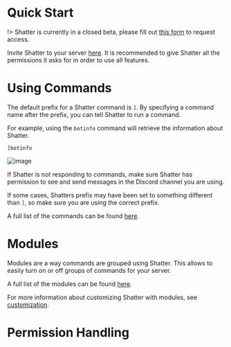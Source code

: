 <!-- /docs/quickstart.md -->
# Quick Start
!> Shatter is currently in a closed beta, please fill out [this form](https://docs.google.com/forms/d/e/1FAIpQLSfJZ3-xOJKVicPSAxkkaBdMsef4zTodKc8kbfN4KbFrGcROfw/viewform?usp=sf_link) to request access.

Invite Shatter to your server [here](https://discord.com/oauth2/authorize?client_id=755597498843922454&scope=bot&permissions=3468358). It is recommended to give Shatter all the permissions it asks for in order to use all features.

# Using Commands
The default prefix for a Shatter command is `]`. By specifying a command name after the prefix, you can tell Shatter to run a command.

For example, using the `botinfo` command will retrieve the information about Shatter.
```
]botinfo
```
![image](/_media/examples/botinfo_example.png)

If Shatter is not responding to commands, make sure Shatter has permission to see and send messages in the Discord channel you are using.

If some cases, Shatters prefix may have been set to something different than `]`, so make sure you are using the correct prefix.

A full list of the commands can be found [here](/command_listing).

# Modules
Modules are a way commands are grouped using Shatter. This allows to easily turn on or off groups of commands for your server.

A full list of the modules can be found [here](/commands_details).

For more information about customizing Shatter with modules, see [customization](/customization).

# Permission Handling
